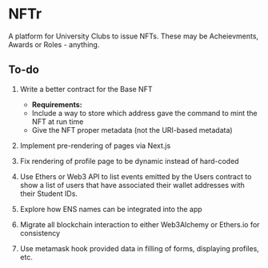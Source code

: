 # NFTr
A platform for University Clubs to issue NFTs. These may be Acheievments, Awards or Roles - anything.
## To-do
1. Write a better contract for the Base NFT 
    - **Requirements:**
    - Include a way to store which address gave the command to mint the NFT at run time
    - Give the NFT proper metadata (not the URI-based metadata)

2. Implement pre-rendering of pages via Next.js
3. Fix rendering of profile page to be dynamic instead of hard-coded
4. Use Ethers or Web3 API to list events emitted by the Users contract to show a list of users that have associated their wallet addresses with their Student IDs.
5. Explore how ENS names can be integrated into the app
6. Migrate all blockchain interaction to either Web3Alchemy or Ethers.io for consistency
7. Use metamask hook provided data in filling of forms, displaying profiles, etc.
